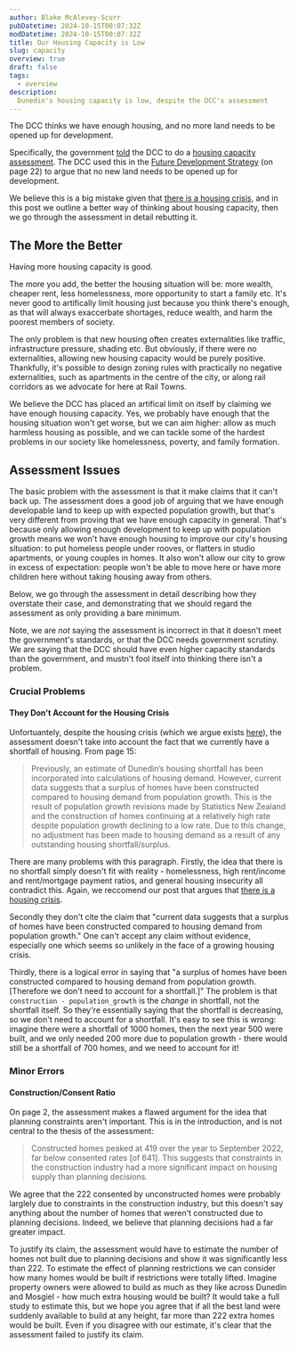 ```yaml
---
author: Blake McAlevey-Scurr
pubDatetime: 2024-10-15T00:07:32Z
modDatetime: 2024-10-15T00:07:32Z
title: Our Housing Capacity is Low
slug: capacity
overview: true
draft: false
tags:
  - overview
description:
  Dunedin's housing capacity is low, despite the DCC's assessment
---
```


The DCC thinks we have enough housing, and no more land needs to be opened up for development.

Specifically, the government [told](https://environment.govt.nz/publications/national-policy-statement-on-urban-development-2020-updated-may-2022/) the DCC to do a [housing capacity assessment](https://www.dunedin.govt.nz/__data/assets/pdf_file/0017/1020635/Housing-capacity-assessment-for-Dunedin-City-2023.pdf). The DCC used this in the [Future Development Strategy](https://www.dunedin.govt.nz/__data/assets/pdf_file/0007/1049299/Future-Development-Strategy-2024-54.pdf) (on page 22) to argue that no new land needs to be opened up for development.

We believe this is a big mistake given that [there is a housing crisis](/posts/housing-crisis), and in this post we outline a better way of thinking about housing capacity, then we go through the assessment in detail rebutting it.

## The More the Better

Having more housing capacity is good.

The more you add, the better the housing situation will be: more wealth, cheaper rent, less homelessness, more opportunity to start a family etc. It's never good to artifically limit housing just because you think there's enough, as that will always exaccerbate shortages, reduce wealth, and harm the poorest members of society.

The only problem is that new housing often creates externalities like traffic, infrastructure pressure, shading etc. But obviously, if there were no externalities, allowing new housing capacity would be purely positive. Thankfully, it's possible to design zoning rules with practically no negative externalities, such as apartments in the centre of the city, or along rail corridors as we advocate for here at Rail Towns.

We believe the DCC has placed an artifical limit on itself by claiming we have enough housing capacity. Yes, we probably have enough that the housing situation won't get worse, but we can aim higher: allow as much harmless housing as possible, and we can tackle some of the hardest problems in our society like homelessness, poverty, and family formation.

## Assessment Issues

The basic problem with the assessment is that it make claims that it can't back up. The assessment does a good job of arguing that we have enough developable land to keep up with expected population growth, but that's very different from proving that we have enough capacity in general. That's because only allowing enough development to keep up with population growth means we won't have enough housing to improve our city's housing situation: to put homeless people under rooves, or flatters in studio apartments, or young couples in homes. It also won't allow our city to grow in excess of expectation: people won't be able to move here or have more children here without taking housing away from others.

Below, we go through the assessment in detail describing how they overstate their case, and demonstrating that we should regard the assessment as only providing a bare minimum.

Note, we are *not* saying the assessment is incorrect in that it doesn't meet the government's standards, or that the DCC needs government scrutiny. We are saying that the DCC should have even higher capacity standards than the government, and mustn't fool itself into thinking there isn't a problem.

### Crucial Problems

#### They Don't Account for the Housing Crisis

Unfortuantely, despite the housing crisis (which we argue exists [here](/posts/housing-crisis)), the assessment doesn't take into account the fact that we currently have a shortfall of housing. From page 15:

> Previously, an estimate of Dunedin’s housing shortfall has been incorporated into calculations of
housing demand. However, current data suggests that a surplus of homes have been constructed
compared to housing demand from population growth. This is the result of population growth
revisions made by Statistics New Zealand and the construction of homes continuing at a relatively
high rate despite population growth declining to a low rate. Due to this change, no adjustment has
been made to housing demand as a result of any outstanding housing shortfall/surplus.

There are many problems with this paragraph. Firstly, the idea that there is no shortfall simply doesn't fit with reality - homelessness, high rent/income and rent/mortgage payment ratios, and general housing insecurity all contradict this. Again, we reccomend our post that argues that [there is a housing crisis](/posts/housing-crisis).

Secondly they don't cite the claim that "current data suggests that a surplus of homes have been constructed compared to housing demand from population growth." One can't accept any claim without evidence, especially one which seems so unlikely in the face of a growing housing crisis.

Thirdly, there is a logical error in saying that "a surplus of homes have been constructed compared to housing demand from population growth. \[Therefore we don't need to account for a shortfall.\]" The problem is that `construction - population_growth` is the *change* in shortfall, not the shortfall itself. So they're essentially saying that the shortfall is decreasing, so we don't need to account for a shortfall. It's easy to see this is wrong: imagine there were a shortfall of 1000 homes, then the next year 500 were built, and we only needed 200 more due to population growth - there would still be a shortfall of 700 homes, and we need to account for it!

### Minor Errors

#### Construction/Consent Ratio

On page 2, the assessment makes a flawed argument for the idea that planning constraints aren't important. This is in the introduction, and is not central to the thesis of the assessment:

> Constructed homes peaked at 419 over the year to September 2022, far below
consented rates [of 641]. This suggests that constraints in the construction industry had a more significant
impact on housing supply than planning decisions.

We agree that the 222 consented by unconstructed homes were probably larglely due to constraints in the construction industry, but this doesn't say anything about the number of homes that weren't constructed due to planning decisions. Indeed, we believe that planning decisions had a far greater impact.

To justify its claim, the assessment would have to estimate the number of homes not built due to planning decisions and show it was significantly less than 222. To estimate the effect of planning restrictions we can consider how many homes would be built if restrictions were totally lifted. Imagine property owners were allowed to build as much as they like across Dunedin and Mosgiel - how much extra housing would be built? It would take a full study to estimate this, but we hope you agree that if all the best land were suddenly available to build at any height, far more than 222 extra homes would be built. Even if you disagree with our estimate, it's clear that the assessment failed to justify its claim.